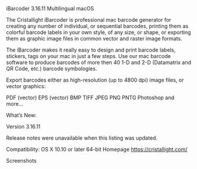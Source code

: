 
iBarcoder 3.16.11 Multilingual macOS

The Cristallight iBarcoder is professional mac barcode generator for creating any number of individual, or sequential barcodes, printing them as colorful barcode labels in your own style, of any size, or shape, or exporting them as graphic image files in common vector and raster image formats.

The iBarcoder makes it really easy to design and print barcode labels, stickers, tags on your mac in just a few steps. Use our mac barcode software to produce barcodes of more then 40 1-D and 2-D (Datamatrix and QR Code, etc.) barcode symbologies.

Export barcodes either as high-resolution (up to 4800 dpi) image files, or vector graphics:

PDF (vector)
EPS (vector)
BMP
TIFF
JPEG
PNG
PNTG
Photoshop and more…

What’s New:

Version 3.16.11

Release notes were unavailable when this listing was updated.

Compatibility: OS X 10.10 or later 64-bit
Homepage https://cristallight.com/

Screenshots



